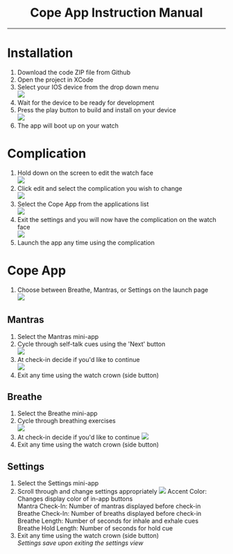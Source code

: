 <h1 align="center">Cope App Instruction Manual</h1>

---
# Installation
1. Download the code ZIP file from Github
2. Open the project in XCode
3. Select your IOS device from the drop down menu  
![](Instructions/drop_down.png)
4. Wait for the device to be ready for development
5. Press the play button to build and install on your device  
![](Instructions/start.png)
6. The app will boot up on your watch

# Complication
1. Hold down on the screen to edit the watch face  
![](Instructions/face.png)
2. Click edit and select the complication you wish to change  
![](Instructions/complication.png)
3. Select the Cope App from the applications list  
![](Instructions/cope.png)
4. Exit the settings and you will now have the complication on the watch face  
![](Instructions/final.png)  
5. Launch the app any time using the complication

# Cope App
1. Choose between Breathe, Mantras, or Settings on the launch page  
![](Instructions/launch.png)

## Mantras
1. Select the Mantras mini-app
2. Cycle through self-talk cues using the 'Next' button  
![](Instructions/mantras.png)
3. At check-in decide if you'd like to continue  
![](Instructions/checkin.png)
4. Exit any time using the watch crown (side button)
## Breathe
1. Select the Breathe mini-app
2. Cycle through breathing exercises  
![](Instructions/breathe.png)
3. At check-in decide if you'd like to continue
![](Instructions/checkin2.png)
4. Exit any time using the watch crown (side button)
## Settings
1. Select the Settings mini-app
2. Scroll through and change settings appropriately
![](Instructions/settings.png)
Accent Color: Changes display color of in-app buttons  
Mantra Check-In: Number of mantras displayed before check-in  
Breathe Check-In: Number of breaths displayed before check-in  
Breathe Length: Number of seconds for inhale and exhale cues  
Breathe Hold Length: Number of seconds for hold cue  
3. Exit any time using the watch crown (side button)  
*Settings save upon exiting the settings view*